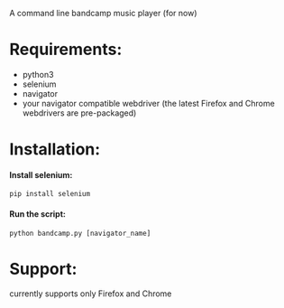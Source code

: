 A command line bandcamp music player (for now)

# Requirements:
+ python3
+ selenium
+ navigator
+ your navigator compatible webdriver (the latest Firefox and Chrome webdrivers are pre-packaged)
# Installation:
#### Install selenium:
```
pip install selenium
```
#### Run the script:
```
python bandcamp.py [navigator_name]
```
# Support:
currently supports only Firefox and Chrome
